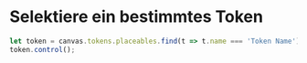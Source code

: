 # Selektiere ein bestimmtes Token

```js
let token = canvas.tokens.placeables.find(t => t.name === 'Token Name');  // ToDo: Change the name of the actor to whoever you want to call
token.control();
```
